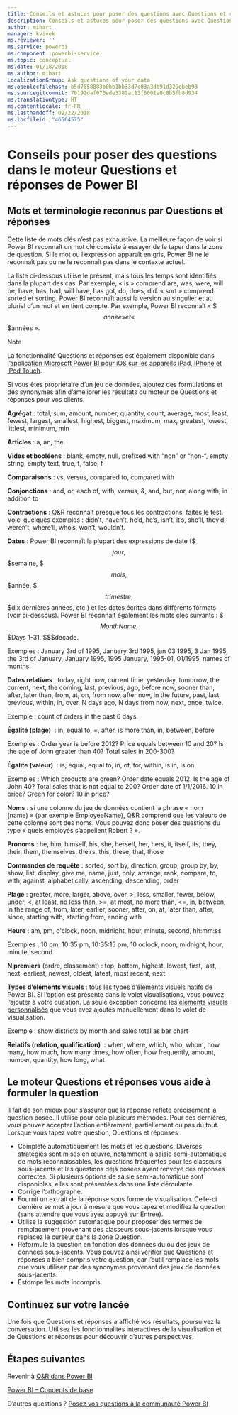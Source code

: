 ```yaml
---
title: Conseils et astuces pour poser des questions avec Questions et réponses dans Power BI
description: Conseils et astuces pour poser des questions avec Questions et réponses dans Power BI
author: mihart
manager: kvivek
ms.reviewer: ''
ms.service: powerbi
ms.component: powerbi-service
ms.topic: conceptual
ms.date: 01/18/2018
ms.author: mihart
LocalizationGroup: Ask questions of your data
ms.openlocfilehash: b5d7658883b0bb1bb33d7c03a3db91d329ebeb93
ms.sourcegitcommit: 70192daf070ede3382ac13f6001e0c8b5fb8d934
ms.translationtype: HT
ms.contentlocale: fr-FR
ms.lasthandoff: 09/22/2018
ms.locfileid: "46564575"
---
```

# <a name="tips-for-asking-questions-in-power-bi-qa"></a>Conseils pour poser des questions dans le moteur Questions et réponses de Power BI
## <a name="words-and-terminology-that-qa-recognizes"></a>Mots et terminologie reconnus par Questions et réponses
Cette liste de mots clés n’est pas exhaustive.  La meilleure façon de voir si Power BI reconnaît un mot clé consiste à essayer de le taper dans la zone de question.  Si le mot ou l’expression apparaît en gris, Power BI ne le reconnaît pas ou ne le reconnaît pas dans le contexte actuel.

La liste ci-dessous utilise le présent, mais tous les temps sont identifiés dans la plupart des cas. Par exemple, « is » comprend are, was, were, will be, have, has, had, will have, has got, do, does, did.  « sort » comprend sorted et sorting.  Power BI reconnaît aussi la version au singulier et au pluriel d’un mot et en tient compte. Par exemple, Power BI reconnaît « $$$année » et « $$$années ».

> [!NOTE]
> La fonctionnalité Questions et réponses est également disponible dans l’[application Microsoft Power BI pour iOS sur les appareils iPad, iPhone et iPod Touch](mobile/mobile-apps-ios-qna.md).
> 
> 

Si vous êtes propriétaire d’un jeu de données, ajoutez des formulations et des synonymes afin d’améliorer les résultats du moteur de Questions et réponses pour vos clients.

**Agrégat** : total, sum, amount, number, quantity, count, average, most, least, fewest, largest, smallest, highest, biggest, maximum, max, greatest, lowest, littlest, minimum, min

**Articles** : a, an, the

**Vides et booléens** : blank, empty, null, prefixed with “non” or “non-“, empty string, empty text, true, t, false, f

**Comparaisons** : vs, versus, compared to, compared with

**Conjonctions** : and, or, each of, with, versus, &, and, but, nor, along with, in addition to

**Contractions** : Q&R reconnaît presque tous les contractions, faites le test.  Voici quelques exemples : didn’t, haven’t, he’d, he’s, isn’t, it’s, she’ll, they’d, weren’t, where’ll, who’s, won’t, wouldn’t.

**Dates** : Power BI reconnaît la plupart des expressions de date ($$$jour, $$$semaine, $$$mois, $$$année, $$$trimestre, $$$dix dernières années, etc.) et les dates écrites dans différents formats (voir ci-dessous). Power BI reconnaît également les mots clés suivants : $$$MonthName, $$$Days 1-31, $$$decade.

Exemples : January 3rd of 1995, January 3rd 1995, jan 03 1995, 3 Jan 1995, the 3rd of January, January 1995, 1995 January, 1995-01, 01/1995, names of months.

**Dates relatives** : today, right now, current time, yesterday, tomorrow, the current, next, the coming, last, previous, ago, before now, sooner than, after, later than, from, at, on, from now, after now, in the future, past, last, previous, within, in, over, N days ago, N days from now, next, once, twice.

Exemple : count of orders in the past 6 days.

**Égalité (plage)**  : in, equal to, =, after, is more than, in, between, before

Exemples : Order year is before 2012? Price equals between 10 and 20? Is the age of John greater than 40? Total sales in 200-300?

**Égalite (valeur)**  : is, equal, equal to, in, of, for, within, is in, is on

Exemples : Which products are green? Order date equals 2012. Is the age of John 40? Total sales that is not equal to 200? Order date of 1/1/2016. 10 in price? Green for color? 10 in price?

**Noms** : si une colonne du jeu de données contient la phrase « nom (name) » (par exemple EmployeeName), Q&R comprend que les valeurs de cette colonne sont des noms. Vous pouvez donc poser des questions du type « quels employés s’appellent Robert ? ».

**Pronoms** : he, him, himself, his, she, herself, her, hers, it, itself, its, they, their, them, themselves, theirs, this, these, that, those

**Commandes de requête** : sorted, sort by, direction, group, group by, by, show, list, display, give me, name, just, only, arrange, rank, compare, to, with, against, alphabetically, ascending, descending, order

**Plage** : greater, more, larger, above, over, >, less, smaller, fewer, below, under, <,  at least, no less than, >=, at most, no more than, <=, in, between, in the range of, from, later, earlier, sooner, after, on, at, later than, after, since, starting with, starting from, ending with

**Heure** : am, pm, o'clock, noon, midnight, hour, minute, second, hh:mm:ss

Exemples : 10 pm, 10:35 pm, 10:35:15 pm, 10 oclock, noon, midnight, hour, minute, second.

**N premiers** (ordre, classement) : top, bottom, highest, lowest, first, last, next, earliest, newest, oldest, latest, most recent, next

**Types d’éléments visuels** : tous les types d’éléments visuels natifs de Power BI.  Si l’option est présente dans le volet visualisations, vous pouvez l’ajouter à votre question.  La seule exception concerne les [éléments visuels personnalisés](../power-bi-custom-visuals.md) que vous avez ajoutés manuellement dans le volet de visualisation.

Exemple : show districts by month and sales total as bar chart

**Relatifs (relation, qualification)**  : when, where, which, who, whom, how many, how much, how many times, how often, how frequently, amount, number, quantity, how long, what

## <a name="qa-helps-you-phrase-the-question"></a>Le moteur Questions et réponses vous aide à formuler la question
Il fait de son mieux pour s’assurer que la réponse reflète précisément la question posée. Il utilise pour cela plusieurs méthodes. Pour ces dernières, vous pouvez accepter l’action entièrement, partiellement ou pas du tout. Lorsque vous tapez votre question, Questions et réponses :

* Complète automatiquement les mots et les questions. Diverses stratégies sont mises en œuvre, notamment la saisie semi-automatique de mots reconnaissables, les questions fréquentes pour les classeurs sous-jacents et les questions déjà posées ayant renvoyé des réponses correctes. Si plusieurs options de saisie semi-automatique sont disponibles, elles sont présentées dans une liste déroulante.
* Corrige l’orthographe.
* Fournit un extrait de la réponse sous forme de visualisation. Celle-ci dernière se met à jour à mesure que vous tapez et modifiez la question (sans attendre que vous ayez appuyé sur Entrée).
* Utilise la suggestion automatique pour proposer des termes de remplacement provenant des classeurs sous-jacents lorsque vous replacez le curseur dans la zone Question.
* Reformule la question en fonction des données du ou des jeux de données sous-jacents. Vous pouvez ainsi vérifier que Questions et réponses a bien compris votre question, car l’outil remplace les mots que vous utilisez par des synonymes provenant des jeux de données sous-jacents.
* Estompe les mots incompris.

## <a name="dont-stop-now"></a>Continuez sur votre lancée
Une fois que Questions et réponses a affiché vos résultats, poursuivez la conversation. Utilisez les fonctionnalités interactives de la visualisation et de Questions et réponses pour découvrir d’autres perspectives.

## <a name="next-steps"></a>Étapes suivantes
Revenir à [Q&R dans Power BI](end-user-q-and-a.md)  

[Power BI – Concepts de base](end-user-basic-concepts.md)  

D’autres questions ? [Posez vos questions à la communauté Power BI](http://community.powerbi.com/)


